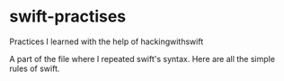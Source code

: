 # swift-practises
Practices I learned with the help of hackingwithswift

A part of the file where I repeated swift's syntax. Here are all the simple rules of swift.
